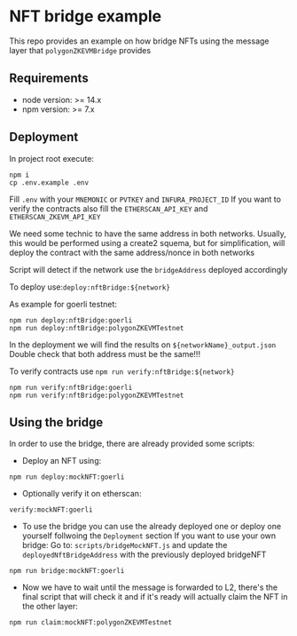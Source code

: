 # NFT bridge example

This repo provides an example on how bridge NFTs using the message layer that `polygonZKEVMBridge` provides

## Requirements

- node version: >= 14.x
- npm version: >= 7.x

## Deployment

In project root execute:

```
npm i
cp .env.example .env
```

Fill `.env` with your `MNEMONIC` or `PVTKEY` and `INFURA_PROJECT_ID`
If you want to verify the contracts also fill the `ETHERSCAN_API_KEY` and `ETHERSCAN_ZKEVM_API_KEY`

We need some technic to have the same address in both networks.
Usually, this would be performed using a create2 squema, but for simplification, will deploy the contract
with the same address/nonce in both networks

Script will detect if the network use the `bridgeAddress` deployed accordingly

To deploy use:`deploy:nftBridge:${network}`

As example for goerli testnet:

```
npm run deploy:nftBridge:goerli
npm run deploy:nftBridge:polygonZKEVMTestnet
```

In the deployment we will find the results on `${networkName}_output.json`
Double check that both address must be the same!!!

To verify contracts use `npm run verify:nftBridge:${network}`

```
npm run verify:nftBridge:goerli
npm run verify:nftBridge:polygonZKEVMTestnet

```

## Using the bridge

In order to use the bridge, there are already provided some scripts:

- Deploy an NFT using:

```
npm run deploy:mockNFT:goerli
```

- Optionally verify it on etherscan:

```
verify:mockNFT:goerli
```

- To use the bridge you can use the already deployed one or deploy one yourself follwoing the `Deployment` section
  If you want to use your own bridge:
  Go to: `scripts/bridgeMockNFT.js` and update the `deployedNftBridgeAddress` with the previously deployed bridgeNFT

```
npm run bridge:mockNFT:goerli

```

- Now we have to wait until the message is forwarded to L2, there's the final script that will check it and if it's ready will actually claim the NFT in the other layer:

```
npm run claim:mockNFT:polygonZKEVMTestnet

```
